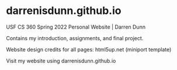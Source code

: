 # darrenisdunn.github.io
USF CS 360 Spring 2022 Personal Website | Darren Dunn

Contains my introduction, assignments, and final project.

Website design credits for all pages: html5up.net (miniport template)

Visit my website using darrenisdunn.github.io
